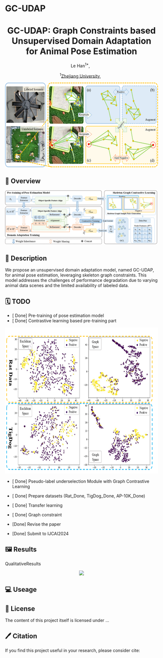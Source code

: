 # GC-UDAP

<div align="center">

<h1> GC-UDAP: Graph Constraints based Unsupervised Domain Adaptation for Animal Pose Estimation </h1>
Le Han<sup>1*</sup>, &nbsp;
 
 <sup>1</sup>[Zhejiang University](https://www.zju.edu.cn/english/), &nbsp;
 </div>
 <p align="center">
  <img width="614" height="278" src="./figs/intro.png">
</p>
 
 ## 🚀 Overview
<p align="center">
  <img src="./figs/architecture.png">
</p>

## 📖 Description
We propose an unsupervised domain adaptation model, named GC-UDAP, for animal pose estimation, leveraging skeleton graph constraints. This model addresses the challenges of performance degradation due to varying animal data scenes and the limited availability of labeled data.


## 🗓️ TODO
- [ Done] Pre-training of pose estimation model
- [ Done] Contrastive learning based pre-training part 
<p align="center">
  <img width="730" height="480" src="./figs/cluster.png">
</p>

- [ Done] Pseudo-label underselection Module with Graph Contrastive Learning

- [ Done] Prepare datasets (Rat_Done, TigDog_Done, AP-10K_Done)

- [ Done] Transfer learning

- [ Done] Graph constraint
  
- [Done] Revise the paper

- [Done] Submit to IJCAI2024

## 🖼️ Results
QualitativeResults
<p align="center">
  <img src="./figs/QualitativeResults.jpg">
</p>


## 💻 Useage


## 🎫 License

The content of this project itself is licensed under ...

## 🖊️ Citation


If you find this project useful in your research, please consider cite:


```BibTeX
